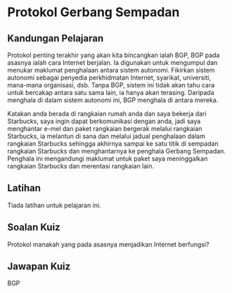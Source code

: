 # Protokol Gerbang Sempadan

## Kandungan Pelajaran

Protokol penting terakhir yang akan kita bincangkan ialah BGP, BGP pada asasnya ialah cara Internet berjalan. Ia digunakan untuk mengumpul dan menukar maklumat penghalaan antara sistem autonomi. Fikirkan sistem autonomi sebagai penyedia perkhidmatan Internet, syarikat, universiti, mana-mana organisasi, dsb. Tanpa BGP, sistem ini tidak akan tahu cara untuk bercakap antara satu sama lain, ia hanya akan terasing. Daripada menghala di dalam sistem autonomi ini, BGP menghala di antara mereka.

Katakan anda berada di rangkaian rumah anda dan saya bekerja dari Starbucks, saya ingin dapat berkomunikasi dengan anda, jadi saya menghantar e-mel dan paket rangkaian bergerak melalui rangkaian Starbucks, ia melantun di sana dan melalui jadual penghalaan dalam rangkaian Starbucks sehingga akhirnya sampai ke satu titik di sempadan rangkaian Starbucks dan menghantarnya ke penghala Gerbang Sempadan. Penghala ini mengandungi maklumat untuk paket saya meninggalkan rangkaian Starbucks dan merentasi rangkaian lain.

## Latihan

Tiada latihan untuk pelajaran ini.

## Soalan Kuiz

Protokol manakah yang pada asasnya menjadikan Internet berfungsi?

## Jawapan Kuiz

BGP